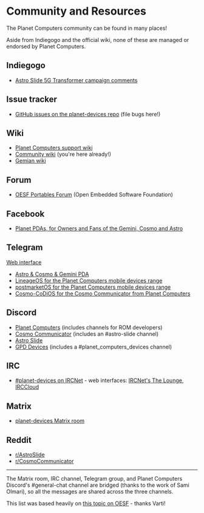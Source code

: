 # Community and Resources

The Planet Computers community can be found in many places!

Aside from Indiegogo and the official wiki, none of these are managed or endorsed by Planet Computers.

## Indiegogo

- [Astro Slide 5G Transformer campaign comments](https://www.indiegogo.com/projects/astro-slide-5g-transformer/x/1458740#/comments)

## Issue tracker

- [GitHub issues on the planet-devices repo](https://github.com/shymega/planet-devices/issues) (file bugs here!)

## Wiki

- [Planet Computers support wiki](https://support.planetcom.co.uk)
- [Community wiki](https://github.com/shymega/planet-devices/wiki) (you're here already!)
- [Gemian wiki](https://github.com/gemian/gemian/wiki)

## Forum

- [OESF Portables Forum](https://www.oesf.org/forum/index.php) (Open Embedded Software Foundation)

## Facebook

- [Planet PDAs, for Owners and Fans of the Gemini, Cosmo and Astro](https://www.facebook.com/groups/1774620199505688)

## Telegram

[Web interface](https://web.telegram.org)

- [Astro & Cosmo & Gemini PDA](https://t.me/+Uarhx92xsF-E5VoJ)
- [LineageOS for the Planet Computers mobile devices range](https://t.me/+iVT6lHeemR1hNzVk)
- [postmarketOS for the Planet Computers mobile devices range](https://t.me/+UBbp0KcUVCA2OTk0)
- [Cosmo-CoDiOS for the Cosmo Communicator from Planet Computers](https://t.me/+Ylyv1ufCv8o3OWE0)

## Discord

- [Planet Computers](https://discord.gg/wr8RAwUKxX) (includes channels for ROM developers)
- [Cosmo Communicator](https://discord.gg/XAKh4U2) (includes an #astro-slide channel)
- [Astro Slide](https://discord.gg/fwp9Cn2KMZ)
- [GPD Devices](https://discord.gg/4VneYPr) (includes a #planet_computers_devices channel)

## IRC

- [#planet-devices on IRCNet](irc://ircnet.net/#planet-devices) - web interfaces: [IRCNet's The Lounge](https://ircnet.chat), [IRCCloud](https://www.irccloud.com/irc/ircnet/channel/planet-devices)

## Matrix

- [planet-devices Matrix room](https://matrix.to/#/#planet-devices:hacklab.fi)

## Reddit

- [r/AstroSlide](https://www.reddit.com/r/AstroSlide/)
- [r/CosmoCommunicator](https://www.reddit.com/r/CosmoCommunicator/)

---

The Matrix room, IRC channel, Telegram group, and Planet Computers Discord's #general-chat channel are bridged (thanks to the work of Sami Olmari), so all the messages are shared across the three channels.

This list was based heavily on [this topic on OESF](https://www.oesf.org/forum/index.php?topic=36334.0) - thanks Varti!
